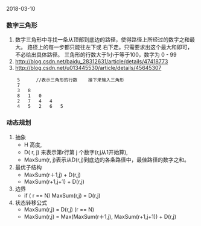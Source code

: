 2018-03-10

### 数字三角形
1. 数字三角形中寻找一条从顶部到底边的路径，使得路径上所经过的数字之和最大。
路径上的每一步都只能往左下或 右下走。只需要求出这个最大和即可，
不必给出具体路径。 三角形的行数大于1小于等于100，数字为 0 - 99
2. http://blog.csdn.net/baidu_28312631/article/details/47418773
3. http://blog.csdn.net/u013445530/article/details/45645307

```text
    5      //表示三角形的行数    接下来输入三角形
    7
    3   8
    8   1   0
    2   7   4   4
    4   5   2   6   5 
```

### 动态规划
1. 抽象
    - H 高度, 
    - D( r, j) 来表示第r行第 j 个数字(r,j从1开始算),  
    - MaxSum(r, j)表示从D(r,j)到底边的各条路径中，最佳路径的数字之和。
1. 最优子结构
    - MaxSum(r＋1,j) + D(r,j) 
    - MaxSum(r+1,j+1) + D(r,j)  
2. 边界
    - if ( r == N) MaxSum(r,j) = D(r,j)   
5. 状态转移公式
    - MaxSum(r,j) = D(r,j)  (r == N)
    - MaxSum(r,j) = Max(MaxSum(r＋1,j), MaxSum(r+1,j+1)) + D(r,j) 
 